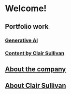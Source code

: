 # Welcome!

## Portfolio work

### [Generative AI](./assets/pages/generative_ai.md)

### [Content by Clair Sullivan](./assets/pages/blog_posts.md)

## [About the company](./assets/pages/about_csa.md)

## [About Clair Sullivan](./assets/pages/about_clair.md)


